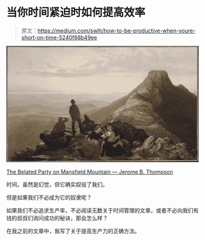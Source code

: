 # 当你时间紧迫时如何提高效率

> 原文：<https://medium.com/swlh/how-to-be-productive-when-youre-short-on-time-5240f88b49ee>

![](img/b0a061b2c0ca2686c9a193a75387d022.png)

[The Belated Party on Mansfield Mountain — Jerome B. Thompson](https://www.metmuseum.org/art/collection/search/12800?searchField=All&amp;what=Canvas&amp;ao=on&amp;ft=hour&amp;offset=0&amp;rpp=20&amp;pos=3)

时间。虽然是幻觉，但它确实奴役了我们。

但是如果我们不必成为它的奴隶呢？

如果我们不必追求生产率，不必阅读无数关于时间管理的文章，或者不必向我们有钱的叔叔们询问成功的秘诀，那会怎么样？

在我之前的文章中，我写了关于提高生产力的正确方法。